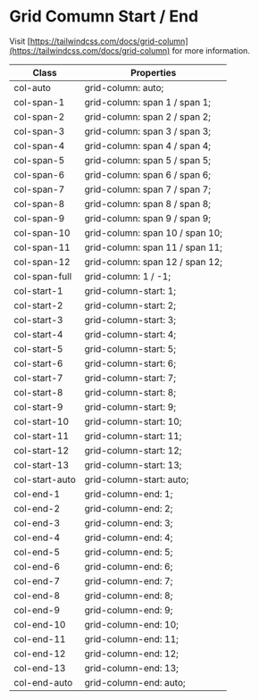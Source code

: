 # Grid Comumn Start / End

Visit [https://tailwindcss.com/docs/grid-column](https://tailwindcss.com/docs/grid-column) for more information.

<table class="w-full text-left border-collapse"><thead><tr><th class="z-20 sticky top-0 text-sm font-semibold text-gray-600 bg-white p-0"><div class="pb-2 pr-2 border-b border-gray-200">Class</div></th><th class="z-20 sticky top-0 text-sm font-semibold text-gray-600 bg-white p-0"><div class="pb-2 pl-2 border-b border-gray-200">Properties</div></th></tr></thead><tbody class="align-baseline"><tr><td class="py-2 pr-2 font-mono text-xs text-violet-600 whitespace-nowrap">col-auto</td><td class="py-2 pl-2 font-mono text-xs text-light-blue-600 whitespace-pre">grid-column: auto;</td></tr><tr><td class="py-2 pr-2 font-mono text-xs text-violet-600 whitespace-nowrap border-t border-gray-200">col-span-1</td><td class="py-2 pl-2 font-mono text-xs text-light-blue-600 whitespace-pre border-t border-gray-200">grid-column: span 1 / span 1;</td></tr><tr><td class="py-2 pr-2 font-mono text-xs text-violet-600 whitespace-nowrap border-t border-gray-200">col-span-2</td><td class="py-2 pl-2 font-mono text-xs text-light-blue-600 whitespace-pre border-t border-gray-200">grid-column: span 2 / span 2;</td></tr><tr><td class="py-2 pr-2 font-mono text-xs text-violet-600 whitespace-nowrap border-t border-gray-200">col-span-3</td><td class="py-2 pl-2 font-mono text-xs text-light-blue-600 whitespace-pre border-t border-gray-200">grid-column: span 3 / span 3;</td></tr><tr><td class="py-2 pr-2 font-mono text-xs text-violet-600 whitespace-nowrap border-t border-gray-200">col-span-4</td><td class="py-2 pl-2 font-mono text-xs text-light-blue-600 whitespace-pre border-t border-gray-200">grid-column: span 4 / span 4;</td></tr><tr><td class="py-2 pr-2 font-mono text-xs text-violet-600 whitespace-nowrap border-t border-gray-200">col-span-5</td><td class="py-2 pl-2 font-mono text-xs text-light-blue-600 whitespace-pre border-t border-gray-200">grid-column: span 5 / span 5;</td></tr><tr><td class="py-2 pr-2 font-mono text-xs text-violet-600 whitespace-nowrap border-t border-gray-200">col-span-6</td><td class="py-2 pl-2 font-mono text-xs text-light-blue-600 whitespace-pre border-t border-gray-200">grid-column: span 6 / span 6;</td></tr><tr><td class="py-2 pr-2 font-mono text-xs text-violet-600 whitespace-nowrap border-t border-gray-200">col-span-7</td><td class="py-2 pl-2 font-mono text-xs text-light-blue-600 whitespace-pre border-t border-gray-200">grid-column: span 7 / span 7;</td></tr><tr><td class="py-2 pr-2 font-mono text-xs text-violet-600 whitespace-nowrap border-t border-gray-200">col-span-8</td><td class="py-2 pl-2 font-mono text-xs text-light-blue-600 whitespace-pre border-t border-gray-200">grid-column: span 8 / span 8;</td></tr><tr><td class="py-2 pr-2 font-mono text-xs text-violet-600 whitespace-nowrap border-t border-gray-200">col-span-9</td><td class="py-2 pl-2 font-mono text-xs text-light-blue-600 whitespace-pre border-t border-gray-200">grid-column: span 9 / span 9;</td></tr><tr><td class="py-2 pr-2 font-mono text-xs text-violet-600 whitespace-nowrap border-t border-gray-200">col-span-10</td><td class="py-2 pl-2 font-mono text-xs text-light-blue-600 whitespace-pre border-t border-gray-200">grid-column: span 10 / span 10;</td></tr><tr><td class="py-2 pr-2 font-mono text-xs text-violet-600 whitespace-nowrap border-t border-gray-200">col-span-11</td><td class="py-2 pl-2 font-mono text-xs text-light-blue-600 whitespace-pre border-t border-gray-200">grid-column: span 11 / span 11;</td></tr><tr><td class="py-2 pr-2 font-mono text-xs text-violet-600 whitespace-nowrap border-t border-gray-200">col-span-12</td><td class="py-2 pl-2 font-mono text-xs text-light-blue-600 whitespace-pre border-t border-gray-200">grid-column: span 12 / span 12;</td></tr><tr><td class="py-2 pr-2 font-mono text-xs text-violet-600 whitespace-nowrap border-t border-gray-200">col-span-full</td><td class="py-2 pl-2 font-mono text-xs text-light-blue-600 whitespace-pre border-t border-gray-200">grid-column: 1 / -1;</td></tr><tr><td class="py-2 pr-2 font-mono text-xs text-violet-600 whitespace-nowrap border-t border-gray-200">col-start-1</td><td class="py-2 pl-2 font-mono text-xs text-light-blue-600 whitespace-pre border-t border-gray-200">grid-column-start: 1;</td></tr><tr><td class="py-2 pr-2 font-mono text-xs text-violet-600 whitespace-nowrap border-t border-gray-200">col-start-2</td><td class="py-2 pl-2 font-mono text-xs text-light-blue-600 whitespace-pre border-t border-gray-200">grid-column-start: 2;</td></tr><tr><td class="py-2 pr-2 font-mono text-xs text-violet-600 whitespace-nowrap border-t border-gray-200">col-start-3</td><td class="py-2 pl-2 font-mono text-xs text-light-blue-600 whitespace-pre border-t border-gray-200">grid-column-start: 3;</td></tr><tr><td class="py-2 pr-2 font-mono text-xs text-violet-600 whitespace-nowrap border-t border-gray-200">col-start-4</td><td class="py-2 pl-2 font-mono text-xs text-light-blue-600 whitespace-pre border-t border-gray-200">grid-column-start: 4;</td></tr><tr><td class="py-2 pr-2 font-mono text-xs text-violet-600 whitespace-nowrap border-t border-gray-200">col-start-5</td><td class="py-2 pl-2 font-mono text-xs text-light-blue-600 whitespace-pre border-t border-gray-200">grid-column-start: 5;</td></tr><tr><td class="py-2 pr-2 font-mono text-xs text-violet-600 whitespace-nowrap border-t border-gray-200">col-start-6</td><td class="py-2 pl-2 font-mono text-xs text-light-blue-600 whitespace-pre border-t border-gray-200">grid-column-start: 6;</td></tr><tr><td class="py-2 pr-2 font-mono text-xs text-violet-600 whitespace-nowrap border-t border-gray-200">col-start-7</td><td class="py-2 pl-2 font-mono text-xs text-light-blue-600 whitespace-pre border-t border-gray-200">grid-column-start: 7;</td></tr><tr><td class="py-2 pr-2 font-mono text-xs text-violet-600 whitespace-nowrap border-t border-gray-200">col-start-8</td><td class="py-2 pl-2 font-mono text-xs text-light-blue-600 whitespace-pre border-t border-gray-200">grid-column-start: 8;</td></tr><tr><td class="py-2 pr-2 font-mono text-xs text-violet-600 whitespace-nowrap border-t border-gray-200">col-start-9</td><td class="py-2 pl-2 font-mono text-xs text-light-blue-600 whitespace-pre border-t border-gray-200">grid-column-start: 9;</td></tr><tr><td class="py-2 pr-2 font-mono text-xs text-violet-600 whitespace-nowrap border-t border-gray-200">col-start-10</td><td class="py-2 pl-2 font-mono text-xs text-light-blue-600 whitespace-pre border-t border-gray-200">grid-column-start: 10;</td></tr><tr><td class="py-2 pr-2 font-mono text-xs text-violet-600 whitespace-nowrap border-t border-gray-200">col-start-11</td><td class="py-2 pl-2 font-mono text-xs text-light-blue-600 whitespace-pre border-t border-gray-200">grid-column-start: 11;</td></tr><tr><td class="py-2 pr-2 font-mono text-xs text-violet-600 whitespace-nowrap border-t border-gray-200">col-start-12</td><td class="py-2 pl-2 font-mono text-xs text-light-blue-600 whitespace-pre border-t border-gray-200">grid-column-start: 12;</td></tr><tr><td class="py-2 pr-2 font-mono text-xs text-violet-600 whitespace-nowrap border-t border-gray-200">col-start-13</td><td class="py-2 pl-2 font-mono text-xs text-light-blue-600 whitespace-pre border-t border-gray-200">grid-column-start: 13;</td></tr><tr><td class="py-2 pr-2 font-mono text-xs text-violet-600 whitespace-nowrap border-t border-gray-200">col-start-auto</td><td class="py-2 pl-2 font-mono text-xs text-light-blue-600 whitespace-pre border-t border-gray-200">grid-column-start: auto;</td></tr><tr><td class="py-2 pr-2 font-mono text-xs text-violet-600 whitespace-nowrap border-t border-gray-200">col-end-1</td><td class="py-2 pl-2 font-mono text-xs text-light-blue-600 whitespace-pre border-t border-gray-200">grid-column-end: 1;</td></tr><tr><td class="py-2 pr-2 font-mono text-xs text-violet-600 whitespace-nowrap border-t border-gray-200">col-end-2</td><td class="py-2 pl-2 font-mono text-xs text-light-blue-600 whitespace-pre border-t border-gray-200">grid-column-end: 2;</td></tr><tr><td class="py-2 pr-2 font-mono text-xs text-violet-600 whitespace-nowrap border-t border-gray-200">col-end-3</td><td class="py-2 pl-2 font-mono text-xs text-light-blue-600 whitespace-pre border-t border-gray-200">grid-column-end: 3;</td></tr><tr><td class="py-2 pr-2 font-mono text-xs text-violet-600 whitespace-nowrap border-t border-gray-200">col-end-4</td><td class="py-2 pl-2 font-mono text-xs text-light-blue-600 whitespace-pre border-t border-gray-200">grid-column-end: 4;</td></tr><tr><td class="py-2 pr-2 font-mono text-xs text-violet-600 whitespace-nowrap border-t border-gray-200">col-end-5</td><td class="py-2 pl-2 font-mono text-xs text-light-blue-600 whitespace-pre border-t border-gray-200">grid-column-end: 5;</td></tr><tr><td class="py-2 pr-2 font-mono text-xs text-violet-600 whitespace-nowrap border-t border-gray-200">col-end-6</td><td class="py-2 pl-2 font-mono text-xs text-light-blue-600 whitespace-pre border-t border-gray-200">grid-column-end: 6;</td></tr><tr><td class="py-2 pr-2 font-mono text-xs text-violet-600 whitespace-nowrap border-t border-gray-200">col-end-7</td><td class="py-2 pl-2 font-mono text-xs text-light-blue-600 whitespace-pre border-t border-gray-200">grid-column-end: 7;</td></tr><tr><td class="py-2 pr-2 font-mono text-xs text-violet-600 whitespace-nowrap border-t border-gray-200">col-end-8</td><td class="py-2 pl-2 font-mono text-xs text-light-blue-600 whitespace-pre border-t border-gray-200">grid-column-end: 8;</td></tr><tr><td class="py-2 pr-2 font-mono text-xs text-violet-600 whitespace-nowrap border-t border-gray-200">col-end-9</td><td class="py-2 pl-2 font-mono text-xs text-light-blue-600 whitespace-pre border-t border-gray-200">grid-column-end: 9;</td></tr><tr><td class="py-2 pr-2 font-mono text-xs text-violet-600 whitespace-nowrap border-t border-gray-200">col-end-10</td><td class="py-2 pl-2 font-mono text-xs text-light-blue-600 whitespace-pre border-t border-gray-200">grid-column-end: 10;</td></tr><tr><td class="py-2 pr-2 font-mono text-xs text-violet-600 whitespace-nowrap border-t border-gray-200">col-end-11</td><td class="py-2 pl-2 font-mono text-xs text-light-blue-600 whitespace-pre border-t border-gray-200">grid-column-end: 11;</td></tr><tr><td class="py-2 pr-2 font-mono text-xs text-violet-600 whitespace-nowrap border-t border-gray-200">col-end-12</td><td class="py-2 pl-2 font-mono text-xs text-light-blue-600 whitespace-pre border-t border-gray-200">grid-column-end: 12;</td></tr><tr><td class="py-2 pr-2 font-mono text-xs text-violet-600 whitespace-nowrap border-t border-gray-200">col-end-13</td><td class="py-2 pl-2 font-mono text-xs text-light-blue-600 whitespace-pre border-t border-gray-200">grid-column-end: 13;</td></tr><tr><td class="py-2 pr-2 font-mono text-xs text-violet-600 whitespace-nowrap border-t border-gray-200">col-end-auto</td><td class="py-2 pl-2 font-mono text-xs text-light-blue-600 whitespace-pre border-t border-gray-200">grid-column-end: auto;</td></tr></tbody></table>
